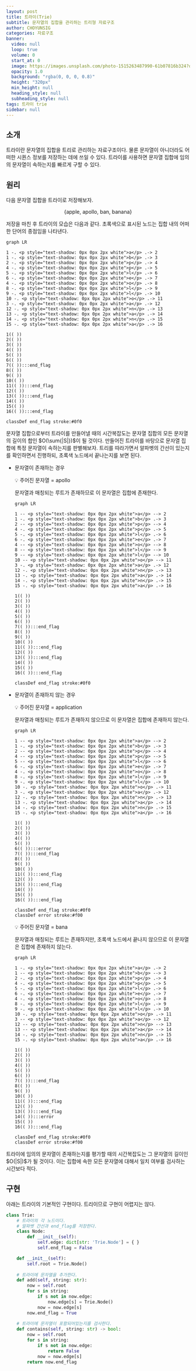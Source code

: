```yaml
---
layout: post
title: 트라이(Trie)
subtitle: 문자열의 집합을 관리하는 트리형 자료구조
author: CHOYUNSIG
categories: 자료구조
banner:
  video: null
  loop: true
  volume: 0
  start_at: 0
  image: https://images.unsplash.com/photo-1515263487990-61b07816b324?q=80&w=1470&auto=format&fit=crop&ixlib=rb-4.0.3&ixid=M3wxMjA3fDB8MHxwaG90by1wYWdlfHx8fGVufDB8fHx8fA%3D%3D
  opacity: 1.0
  background: "rgba(0, 0, 0, 0.8)"
  height: "320px"
  min_height: null
  heading_style: null
  subheading_style: null
tags: 트라이 trie
sidebar: null
---
```


## 소개

트라이란 문자열의 집합을 트리로 관리하는 자료구조이다. 물론 문자열이 아니더라도 어떠한 시퀀스 정보를 저장하는 데에 쓰일 수 있다. 트라이를 사용하면 문자열 집합에 임의의 문자열이 속하는지를 빠르게 구할 수 있다.

## 원리

다음 문자열 집합을 트라이로 저장해보자.

$$\lbrace\text{apple, apollo, ban, banana}\rbrace$$

저장을 마친 후 트라이의 모습은 다음과 같다. 초록색으로 표시된 노드는 집합 내의 어떠한 단어의 종점임을 나타낸다.

```mermaid!
graph LR

1 -. <p style="text-shadow: 0px 0px 2px white">a</p> .-> 2
1 -. <p style="text-shadow: 0px 0px 2px white">b</p> .-> 3
2 -. <p style="text-shadow: 0px 0px 2px white">p</p> .-> 4
4 -. <p style="text-shadow: 0px 0px 2px white">p</p> .-> 5
5 -. <p style="text-shadow: 0px 0px 2px white">l</p> .-> 6
6 -. <p style="text-shadow: 0px 0px 2px white">e</p> .-> 7
4 -. <p style="text-shadow: 0px 0px 2px white">o</p> .-> 8
8 -. <p style="text-shadow: 0px 0px 2px white">l</p> .-> 9
9 -. <p style="text-shadow: 0px 0px 2px white">l</p> .-> 10
10 -. <p style="text-shadow: 0px 0px 2px white">o</p> .-> 11
3 -. <p style="text-shadow: 0px 0px 2px white">a</p> .-> 12
12 -. <p style="text-shadow: 0px 0px 2px white">n</p> .-> 13
13 -. <p style="text-shadow: 0px 0px 2px white">a</p> .-> 14
14 -. <p style="text-shadow: 0px 0px 2px white">n</p> .-> 15
15 -. <p style="text-shadow: 0px 0px 2px white">a</p> .-> 16

1(( ))
2(( ))
3(( ))
4(( ))
5(( ))
6(( ))
7(( )):::end_flag
8(( ))
9(( ))
10(( ))
11(( )):::end_flag
12(( ))
13(( )):::end_flag
14(( ))
15(( ))
16(( )):::end_flag

classDef end_flag stroke:#0f0
```

<p> 문자열 집합으로부터 트라이를 만들어낼 때의 시간복잡도는 문자열 집합의 모든 문자열의 길이의 합인 $O(\sum{|S|})$이 될 것이다. 만들어진 트라이를 바탕으로 문자열 집합에 특정 문자열이 속하는지를 판별해보자. 트리를 따라가면서 알파벳의 간선이 있는지를 확인하면서 진행하되, 초록색 노드에서 끝나는지를 보면 된다.</p>

- 문자열이 존재하는 경우
    
    💡 주어진 문자열 = $\text{apollo}$
    
    문자열과 매칭되는 루트가 존재하므로 이 문자열은 집합에 존재한다.
    
    ```mermaid!
    graph LR
    
    1 -- <p style="text-shadow: 0px 0px 2px white">a</p> --> 2
    1 -. <p style="text-shadow: 0px 0px 2px white">b</p> .-> 3
    2 -- <p style="text-shadow: 0px 0px 2px white">p</p> --> 4
    4 -. <p style="text-shadow: 0px 0px 2px white">p</p> .-> 5
    5 -. <p style="text-shadow: 0px 0px 2px white">l</p> .-> 6
    6 -. <p style="text-shadow: 0px 0px 2px white">e</p> .-> 7
    4 -- <p style="text-shadow: 0px 0px 2px white">o</p> --> 8
    8 -- <p style="text-shadow: 0px 0px 2px white">l</p> --> 9
    9 -- <p style="text-shadow: 0px 0px 2px white">l</p> --> 10
    10 -- <p style="text-shadow: 0px 0px 2px white">o</p> --> 11
    3 -. <p style="text-shadow: 0px 0px 2px white">a</p> .-> 12
    12 -. <p style="text-shadow: 0px 0px 2px white">n</p> .-> 13
    13 -. <p style="text-shadow: 0px 0px 2px white">a</p> .-> 14
    14 -. <p style="text-shadow: 0px 0px 2px white">n</p> .-> 15
    15 -. <p style="text-shadow: 0px 0px 2px white">a</p> .-> 16
    
    1(( ))
    2(( ))
    3(( ))
    4(( ))
    5(( ))
    6(( ))
    7(( )):::end_flag
    8(( ))
    9(( ))
    10(( ))
    11(( )):::end_flag
    12(( ))
    13(( )):::end_flag
    14(( ))
    15(( ))
    16(( )):::end_flag
    
    classDef end_flag stroke:#0f0
    ```
    
- 문자열이 존재하지 않는 경우
    
    💡 주어진 문자열 = $\text{application}$
    
    문자열과 매칭되는 루트가 존재하지 않으므로 이 문자열은 집합에 존재하지 않는다.
    
    ```mermaid!
    graph LR
    
    1 -- <p style="text-shadow: 0px 0px 2px white">a</p> --> 2
    1 -. <p style="text-shadow: 0px 0px 2px white">b</p> .-> 3
    2 -- <p style="text-shadow: 0px 0px 2px white">p</p> --> 4
    4 -- <p style="text-shadow: 0px 0px 2px white">p</p> --> 5
    5 -- <p style="text-shadow: 0px 0px 2px white">l</p> --> 6
    6 -. <p style="text-shadow: 0px 0px 2px white">e</p> .-> 7
    4 -. <p style="text-shadow: 0px 0px 2px white">o</p> .-> 8
    8 -. <p style="text-shadow: 0px 0px 2px white">l</p> .-> 9
    9 -. <p style="text-shadow: 0px 0px 2px white">l</p> .-> 10
    10 -. <p style="text-shadow: 0px 0px 2px white">o</p> .-> 11
    3 -. <p style="text-shadow: 0px 0px 2px white">a</p> .-> 12
    12 -. <p style="text-shadow: 0px 0px 2px white">n</p> .-> 13
    13 -. <p style="text-shadow: 0px 0px 2px white">a</p> .-> 14
    14 -. <p style="text-shadow: 0px 0px 2px white">n</p> .-> 15
    15 -. <p style="text-shadow: 0px 0px 2px white">a</p> .-> 16
    
    1(( ))
    2(( ))
    3(( ))
    4(( ))
    5(( ))
    6(( )):::error
    7(( )):::end_flag
    8(( ))
    9(( ))
    10(( ))
    11(( )):::end_flag
    12(( ))
    13(( )):::end_flag
    14(( ))
    15(( ))
    16(( )):::end_flag
    
    classDef end_flag stroke:#0f0
    classDef error stroke:#f00
    ```
    
    💡 주어진 문자열 = $\text{bana}$
    
    문자열과 매칭되는 루트는 존재하지만, 초록색 노드에서 끝나지 않으므로 이 문자열은 집합에 존재하지 않는다.
    
    ```mermaid!
    graph LR
    
    1 -. <p style="text-shadow: 0px 0px 2px white">a</p> .-> 2
    1 -- <p style="text-shadow: 0px 0px 2px white">b</p> --> 3
    2 -. <p style="text-shadow: 0px 0px 2px white">p</p> .-> 4
    4 -. <p style="text-shadow: 0px 0px 2px white">p</p> .-> 5
    5 -. <p style="text-shadow: 0px 0px 2px white">l</p> .-> 6
    6 -. <p style="text-shadow: 0px 0px 2px white">e</p> .-> 7
    4 -. <p style="text-shadow: 0px 0px 2px white">o</p> .-> 8
    8 -. <p style="text-shadow: 0px 0px 2px white">l</p> .-> 9
    9 -. <p style="text-shadow: 0px 0px 2px white">l</p> .-> 10
    10 -. <p style="text-shadow: 0px 0px 2px white">o</p> .-> 11
    3 -- <p style="text-shadow: 0px 0px 2px white">a</p> --> 12
    12 -- <p style="text-shadow: 0px 0px 2px white">n</p> --> 13
    13 -- <p style="text-shadow: 0px 0px 2px white">a</p> --> 14
    14 -. <p style="text-shadow: 0px 0px 2px white">n</p> .-> 15
    15 -. <p style="text-shadow: 0px 0px 2px white">a</p> .-> 16
    
    1(( ))
    2(( ))
    3(( ))
    4(( ))
    5(( ))
    6(( ))
    7(( )):::end_flag
    8(( ))
    9(( ))
    10(( ))
    11(( )):::end_flag
    12(( ))
    13(( )):::end_flag
    14(( )):::error
    15(( ))
    16(( )):::end_flag
    
    classDef end_flag stroke:#0f0
    classDef error stroke:#f00
    ```

<p>트라이에 임의의 문자열이 존재하는지를 평가할 때의 시간복잡도는 그 문자열의 길이인 $O(|S|)$가 될 것이다. 이는 집합에 속한 모든 문자열에 대해서 일치 여부를 검사하는 시간보다 적다.</p>

## 구현

아래는 트라이의 기본적인 구현이다. 트리이므로 구현이 어렵지는 않다.

```python
class Trie:
    # 트라이의 각 노드이다.
    # 알파벳 간선과 end_flag를 저장한다.
    class Node:
        def __init__(self):
            self.edge: dict[str: 'Trie.Node'] = { }
            self.end_flag = False

    def __init__(self):
        self.root = Trie.Node()
    
    # 트라이에 문자열을 추가한다.
    def add(self, string: str):
        now = self.root
        for s in string:
            if s not in now.edge:
                now.edge[s] = Trie.Node()
            now = now.edge[s]
        now.end_flag = True
    
    # 트라이에 문자열이 포함되어있는지를 검사한다.
    def contains(self, string: str) -> bool:
        now = self.root
        for s in string:
            if s not in now.edge:
                return False
            now = now.edge[s]
        return now.end_flag
```